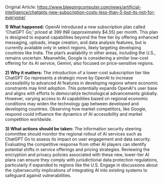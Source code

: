 Original Article: https://www.bleepingcomputer.com/news/artificial-intelligence/chatgpts-new-subscription-costs-less-than-5-but-its-not-for-everyone/

**1) What happened:** OpenAI introduced a new subscription plan called 'ChatGPT Go,' priced at 399 INR (approximately $4.55) per month. This plan is designed to expand capabilities beyond the free tier by offering enhanced messaging, uploads, image creation, and data analysis features, but is currently available only in select regions, likely targeting developing countries like India. The plan’s availability in other areas, including the U.S., remains uncertain. Meanwhile, Google is considering a similar low-cost offering for its AI service, Gemini, also focused on price-sensitive regions.

**2) Why it matters:** The introduction of a lower-cost subscription tier like ChatGPT Go represents a strategic move by OpenAI to increase accessibility to advanced AI features in developing regions where economic constraints may limit adoption. This potentially expands OpenAI's user base and aligns with efforts to democratize technological advancements globally. However, varying access to AI capabilities based on regional economic conditions may widen the technology gap between developed and developing countries. Observing how market competitors, like Google, respond could influence the dynamics of AI accessibility and market competition worldwide.

**3) What actions should be taken:** The information security steering committee should monitor the regional rollout of AI services such as ChatGPT Go to assess its impact on user engagement and data security. Evaluating the competitive response from other AI players can identify potential shifts in service offerings and pricing strategies. Reviewing the encryption and privacy policies associated with these new, lower-tier AI plans can ensure they comply with jurisdictional data protection regulations, particularly if expanded to regions like the U.S. Engage in discussions about the cybersecurity implications of integrating AI into existing systems to safeguard against vulnerabilities.